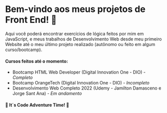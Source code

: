 # Bem-vindo aos meus projetos de Front End! :wave: 

Aqui você poderá encontrar exercícios de lógica feitos por mim em JavaScript, e meus trabalhos de Desenvolvimento Web desde meu primeiro Website até o meu último projeto realizado (autônomo ou feito em algum curso/bootcamp). 

#### Cursos feitos até o momento:

- Bootcamp HTML Web Developer (Digital Innovation One - DIO) - <em> Completo </em>
- Bootcamp OrangeTech (Digital Innovation One - DIO) - <em>Incompleto</em>
- Desenvolvimento Web Completo 2022 (Udemy - Jamilton Damasceno e Jorge Sant Ana) - <em> Em andamento </em>



 #### :rocket: It´s Code Adventure Time! :rocket:



